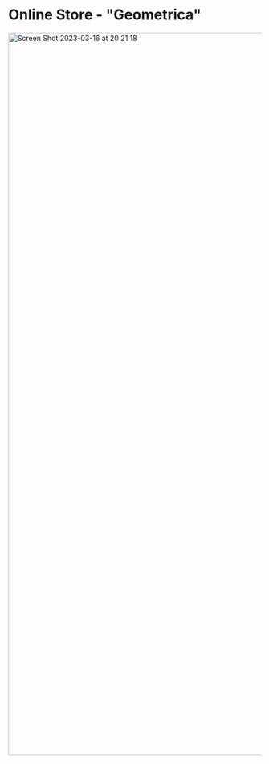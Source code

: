 # Online Store - "Geometrica"
<img width="1436" alt="Screen Shot 2023-03-16 at 20 21 18" src="https://user-images.githubusercontent.com/99406219/225646838-0fd96e7e-3af2-4403-8529-a2de370c5e09.png">
